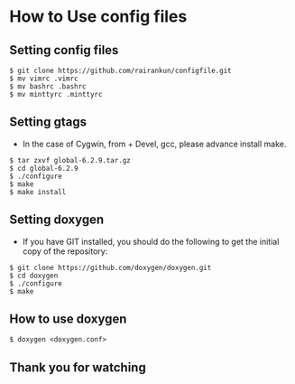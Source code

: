# How to Use config files

## Setting config files
~~~{.bash}
$ git clone https://github.com/rairankun/configfile.git
$ mv vimrc .vimrc
$ mv bashrc .bashrc
$ mv minttyrc .minttyrc
~~~

## Setting gtags
- In the case of Cygwin, from + Devel, gcc, please advance install make.
~~~{.bash}
$ tar zxvf global-6.2.9.tar.gz
$ cd global-6.2.9
$ ./configure
$ make
$ make install
~~~

## Setting doxygen
- If you have GIT installed, you should do the following to get the initial copy of the repository:
~~~{.bash}
$ git clone https://github.com/doxygen/doxygen.git
$ cd doxygen
$ ./configure
$ make
~~~

## How to use doxygen
~~~{.bash}
$ doxygen <doxygen.conf>
~~~

## Thank you for watching
